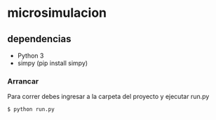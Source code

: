 # microsimulacion
## dependencias
- Python 3
- simpy (pip install simpy)

### Arrancar

Para correr debes ingresar a la carpeta del proyecto y ejecutar run.py

```sh
$ python run.py
```

